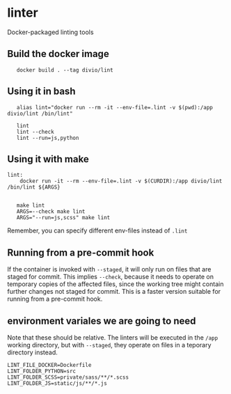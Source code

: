 # linter

Docker-packaged linting tools

## Build the docker image
```
   docker build . --tag divio/lint
```

## Using it in bash
```
   alias lint="docker run --rm -it --env-file=.lint -v $(pwd):/app divio/lint /bin/lint"

   lint
   lint --check
   lint --run=js,python

```


## Using it with make
```
lint:
	docker run -it --rm --env-file=.lint -v $(CURDIR):/app divio/lint /bin/lint ${ARGS}
```

```

   make lint
   ARGS=--check make lint
   ARGS="--run=js,scss" make lint
```

Remember, you can specify different  env-files instead of `.lint`

## Running from a pre-commit hook

If the container is invoked with `--staged`, it will only run on files
that are staged for commit. This implies `--check`, because it needs to
operate on temporary copies of the affected files, since the working tree
might contain further changes not staged for commit. This is a faster
version suitable for running from a pre-commit hook.

## environment variales we are going to need

Note that these should be relative. The linters will be executed in the
`/app` working directory, but with `--staged`, they operate on files in a
teporary directory instead.

```
LINT_FILE_DOCKER=Dockerfile
LINT_FOLDER_PYTHON=src
LINT_FOLDER_SCSS=private/sass/**/*.scss
LINT_FOLDER_JS=static/js/**/*.js
```
